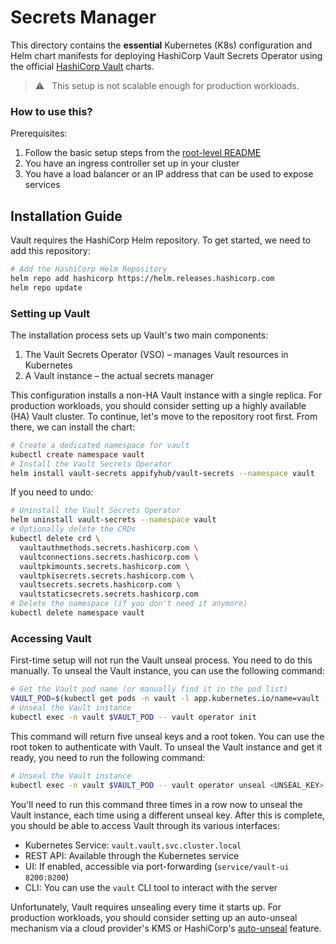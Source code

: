 # Secrets Manager

This directory contains the **essential** Kubernetes (K8s) configuration and Helm chart manifests for deploying HashiCorp Vault Secrets Operator using the official [HashiCorp Vault](https://developer.hashicorp.com/vault) charts.

> ⚠️ &nbsp; This setup is not scalable enough for production workloads.

### How to use this?

Prerequisites:

  1. Follow the basic setup steps from the [root-level README](../README.md)
  1. You have an ingress controller set up in your cluster
  1. You have a load balancer or an IP address that can be used to expose services

## Installation Guide

Vault requires the HashiCorp Helm repository. To get started, we need to add this repository:

```bash
# Add the HashiCorp Helm Repository
helm repo add hashicorp https://helm.releases.hashicorp.com
helm repo update
```

### Setting up Vault

The installation process sets up Vault's two main components:

  1. The Vault Secrets Operator (VSO) – manages Vault resources in Kubernetes
  1. A Vault instance – the actual secrets manager

This configuration installs a non-HA Vault instance with a single replica. For production workloads, you should consider setting up a highly available (HA) Vault cluster. To continue, let's move to the repository root first. From there, we can install the chart:

```bash
# Create a dedicated namespace for vault
kubectl create namespace vault
# Install the Vault Secrets Operator
helm install vault-secrets appifyhub/vault-secrets --namespace vault
```

If you need to undo:

```bash
# Uninstall the Vault Secrets Operator
helm uninstall vault-secrets --namespace vault
# Optionally delete the CRDs
kubectl delete crd \
  vaultauthmethods.secrets.hashicorp.com \
  vaultconnections.secrets.hashicorp.com \
  vaultpkimounts.secrets.hashicorp.com \
  vaultpkisecrets.secrets.hashicorp.com \
  vaultsecrets.secrets.hashicorp.com \
  vaultstaticsecrets.secrets.hashicorp.com
# Delete the namespace (if you don't need it anymore)
kubectl delete namespace vault
```

### Accessing Vault

First-time setup will not run the Vault unseal process. You need to do this manually. To unseal the Vault instance, you can use the following command:

```bash
# Get the Vault pod name (or manually find it in the pod list)
VAULT_POD=$(kubectl get pods -n vault -l app.kubernetes.io/name=vault -o jsonpath='{.items[0].metadata.name}')
# Unseal the Vault instance
kubectl exec -n vault $VAULT_POD -- vault operator init
```

This command will return five unseal keys and a root token. You can use the root token to authenticate with Vault. To unseal the Vault instance and get it ready, you need to run the following command:

```bash
# Unseal the Vault instance
kubectl exec -n vault $VAULT_POD -- vault operator unseal <UNSEAL_KEY>
```

You'll need to run this command three times in a row now to unseal the Vault instance, each time using a different unseal key. After this is complete, you should be able to access Vault through its various interfaces:

  - Kubernetes Service: `vault.vault.svc.cluster.local`
  - REST API: Available through the Kubernetes service
  - UI: If enabled, accessible via port-forwarding (`service/vault-ui 8200:8200`)
  - CLI: You can use the `vault` CLI tool to interact with the server

Unfortunately, Vault requires unsealing every time it starts up. For production workloads, you should consider setting up an auto-unseal mechanism via a cloud provider's KMS or HashiCorp's [auto-unseal](https://learn.hashicorp.com/tutorials/vault/autounseal-transit) feature.
